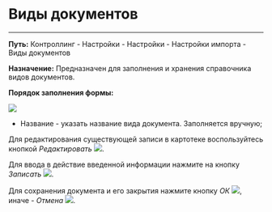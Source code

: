 ﻿# Виды документов
__________________

**Путь:** Контроллинг - Настройки - Настройки - Настройки импорта - Виды документов

**Назначение:** Предназначен для заполнения и хранения справочника видов документов.

**Порядок заполнения формы:**

![](topic:.AddFiles.Screenshot_20127.jpg)

 * Название - указать название вида документа. Заполняется вручную;

Для редактирования существующей записи в картотеке воспользуйтесь кнопкой *Редактировать* ![](topic:Com.AddFiles.Buttons.Btn_Edit.png).

Для ввода в действие введенной информации нажмите на кнопку *Записать* ![](topic:Com.AddFiles.Buttons.Btn_Post.png).

Для сохранения документа и его закрытия нажмите кнопку *ОК* ![](topic:Com.AddFiles.Buttons.Btn_Ok_grey.png), иначе - *Отмена* ![](topic:Com.AddFiles.Buttons.Btn_CloseCancel.png).

